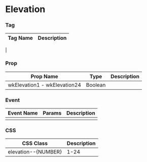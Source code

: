 # Elevation

### Tag
Tag Name | Description
--- | --- 
 | 

### Prop
Prop Name | Type | Description
--- | --- | ---
wkElevation1 - wkElevation24 | Boolean | 

### Event
Event Name | Params | Description
--- | --- | ---
 |  | 

### CSS
CSS Class | Description
--- | --- 
elevation--{NUMBER} | 1-24